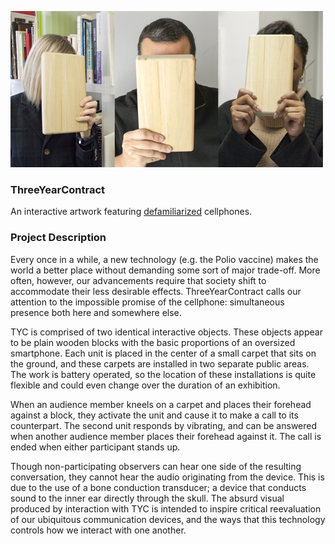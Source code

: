 ![alt text](https://github.com/TaylorHokanson/ThreeYearContract/blob/master/images/three.jpg "ThreeYearContract")

### ThreeYearContract
An interactive artwork featuring
[defamiliarized](http://www.blackwellreference.com/public/tocnode?id=g9781405183123_chunk_g97814051831236_ss1-1) cellphones.

### Project Description
Every once in a while, a new technology (e.g. the Polio vaccine) makes
the world a better place without demanding some sort of major trade-off.
More often, however, our advancements require that society shift to
accommodate their less desirable effects. ThreeYearContract calls our
attention to the impossible promise of the cellphone: simultaneous
presence both here and somewhere else.

TYC is comprised of two identical interactive objects. These objects
appear to be plain wooden blocks with the basic proportions of an
oversized smartphone. Each unit is placed in the center of a small
carpet that sits on the ground, and these carpets are installed in two
separate public areas. The work is battery operated, so the
location of these installations is quite flexible and could even change
over the duration of an exhibition.

When an audience member kneels on a carpet and places their forehead
against a block, they activate the unit and cause it to make a call to
its counterpart. The second unit responds by vibrating, and can be
answered when another audience member places their forehead against it.
The call is ended when either participant stands up.

Though non-participating observers can hear one side of the resulting
conversation, they cannot hear the audio originating from the device.
This is due to the use of a bone conduction transducer; a device that
conducts sound to the inner ear directly through the skull. The absurd
visual produced by interaction with TYC is intended to inspire critical
reevaluation of our ubiquitous communication devices, and the ways that
this technology controls how we interact with one another.